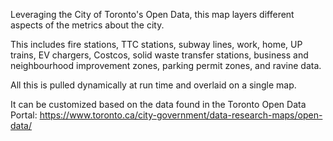 Leveraging the City of Toronto's Open Data, this map layers different aspects of the metrics about the city.

This includes fire stations, TTC stations, subway lines, work, home, UP trains, EV chargers, Costcos, solid waste transfer stations, business and neighbourhood improvement zones, parking permit zones, and ravine data.

All this is pulled dynamically at run time and overlaid on a single map.

It can be customized based on the data found in the Toronto Open Data Portal: https://www.toronto.ca/city-government/data-research-maps/open-data/

